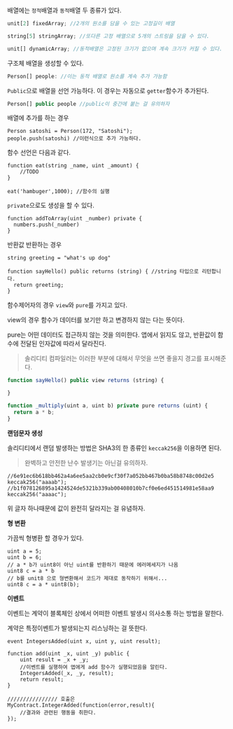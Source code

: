 배열에는 `정적`배열과 `동적`배열 두 종류가 있다.

```js
unit[2] fixedArray; //2개의 원소를 담을 수 있는 고정길이 배열

string[5] stringArray; //또다른 고정 배열으로 5개의 스트링을 담을 수 있다. 

unit[] dynamicArray; //동적배열은 고정된 크기가 없으며 계속 크기가 커질 수 있다.
```

구조체 배열을 생성할 수 있다.

```js
Person[] people: //이는 동적 배열로 원소를 계속 추가 가능함
```

`Public`으로 배열을 선언 가능하다. 이 경우는 자동으로 `getter`함수가 추가된다.

```js
Person[] public people //public이 중간에 붙는 걸 유의하자
```

배열에 추가를 하는 경우

```
Person satoshi = Person(172, "Satoshi");
people.push(satoshi) //이런식으로 추가 가능하다.
```

함수 선언은 다음과 같다.

```
function eat(string _name, uint _amount) {
    //TODO
}

eat('hambuger',1000); //함수의 실행
```

`private`으로도 생성을 할 수 있다.

```
function addToArray(uint _number) private {
  numbers.push(_number)
}
```

반환값 반환하는 경우

```
string greeting = "what's up dog"

function sayHello() public returns (string) { //string 타입으로 리턴합니다. 
  return greeting;
}
```

함수제어자의 경우 `view`와 `pure`를 가지고 있다.

view의 경우 함수가 데이터를 보기만 하고 변경하지 않는 다는 뜻이다.

pure는 어떤 데이터도 접근하지 않는 것을 의미한다. 앱에서 읽지도 않고, 반환값이 함수에 전달된 인자값에 따라서 달라진다.

> 솔리디티 컴파일러는 이러한 부분에 대해서 무엇을 쓰면 좋을지 경고를 표시해준다.

```js
function sayHello() public view returns (string) {

}

function _multiply(uint a, uint b) private pure returns (uint) {
  return a * b;
}
```

**랜덤문자 생성**

솔리디티에서 랜덤 발생하는 방법은 SHA3의 한 종류인 `keccak256`을 이용하면 된다.

> 완벽하고 안전한 난수 발생기는 아닌걸 유의하자.

```
//6e91ec6b618bb462a4a6ee5aa2cb0e9cf30f7a052bb467b0ba58b8748c00d2e5
keccak256("aaaab");
//b1f078126895a1424524de5321b339ab00408010b7cf0e6ed451514981e58aa9
keccak256("aaaac");
```

위 글자 하나때문에 값이 완전히 달라지는 걸 유념하자.

**형 변환**

가끔씩 형병환 할 경우가 있다.

```
uint a = 5;
uint b = 6;
// a * b가 uint8이 아닌 uint를 반환하기 때문에 에러메세지가 나옴
uint8 c = a * b
// b를 unit8 으로 형변환해서 코드가 제대로 동작하기 위해서...
uint8 c = a * uint8(b);
```

**이벤트**

이벤트는 계약이 블록체인 상에서 어떠한 이벤트 발생시 의사소통 하는 방법을 말한다. 

계약은 특정이벤트가 발생되는지 리스닝하는 걸 뜻한다. 

```
event IntegersAdded(uint x, uint y, uint result);

function add(uint _x, uint _y) public {
    uint result = _x + _y;
    //이벤트를 실행하여 앱에게 add 함수가 실행되었음을 알린다. 
    IntegersAdded(_x, _y, result);
    return result;
}

//////////////// 호출은
MyContract.IntegerAdded(function(error,result){
    //결과와 관련된 행동을 취한다.    
});
```



